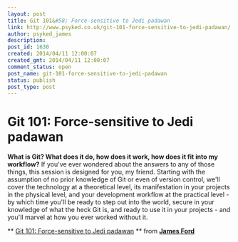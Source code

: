 ```yaml
---
layout: post
title: Git 101&#58; Force-sensitive to Jedi padawan
link: http://www.psyked.co.uk/git-101-force-sensitive-to-jedi-padawan/
author: psyked_james
description: 
post_id: 1630
created: 2014/04/11 12:00:07
created_gmt: 2014/04/11 12:00:07
comment_status: open
post_name: git-101-force-sensitive-to-jedi-padawan
status: publish
post_type: post
---
```


# Git 101: Force-sensitive to Jedi padawan

**What is Git? What does it do, how does it work, how does it fit into my workflow?** If you've ever wondered about the answers to any of those things, this session is designed for you, my friend. Starting with the assumption of no prior knowledge of Git or even of version control, we'll cover the technology at a theoretical level, its manifestation in your projects in the physical level, and your development workflow at the practical level - by which time you'll be ready to step out into the world, secure in your knowledge of what the heck Git is, and ready to use it in your projects - and you'll marvel at how you ever worked without it. 

** [Git 101: Force-sensitive to Jedi padawan](https://www.slideshare.net/psyked/git-101-forcesensitive-to-jedi-padawan) ** from **[James Ford](http://www.slideshare.net/psyked)**